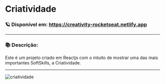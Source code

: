 # Criatividade

### 🪐 Disponível em:  https://creativity-rocketseat.netlify.app

---

### 📚 Descrição:
  
Este é um projeto criado em Reactjs com o intuito de mostrar uma das mais importantes SoftSkills, a Criatividade. 

---

<img src="https://s3.us-west-2.amazonaws.com/secure.notion-static.com/5a5e0493-36ee-4ae6-87cb-b1322b1b8c9a/Group_4.svg?X-Amz-Algorithm=AWS4-HMAC-SHA256&X-Amz-Credential=AKIAT73L2G45O3KS52Y5%2F20201119%2Fus-west-2%2Fs3%2Faws4_request&X-Amz-Date=20201119T184212Z&X-Amz-Expires=86400&X-Amz-Signature=c9b803530d134697166cf12cd52ddd3c867943686d2815f94d2c8761c69a0cf9&X-Amz-SignedHeaders=host&response-content-disposition=filename%20%3D%22Group_4.svg%22" alt="criatividade" />
